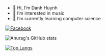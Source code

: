 - 👋 Hi, I’m Danh Huynh
- 👀 I’m interested in music
- 🌱 I’m currently learning computer science

[<img href="https://www.facebook.com/danh250/" alt="Facebook" src="https://img.shields.io/badge/Facebook-%231877F2.svg?style=for-the-badge&logo=Facebook&logoColor=white"/>](https://www.facebook.com/danh250/)

![Anurag's GitHub stats](https://github-readme-stats.vercel.app/api?username=&show_icons=true&theme=radical)

[![Top Langs](https://github-readme-stats.vercel.app/api/top-langs/?username=danhhuynh25029&layout=compact)](https://github.com/anuraghazra/github-readme-stats)
<!---
danhhuynh25029/danhhuynh25029 is a ✨ special ✨ repository because its `README.md` (this file) appears on your GitHub profile.
You can click the Preview link to take a look at your changes.
--->
